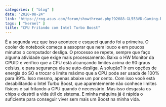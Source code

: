 ```yaml
---
categories: [ "blog" ]
date: "2020-08-24"
link: "https://rog.asus.com/forum/showthread.php?92088-GL553VD-Gaming-Normal-CPU-Temperature-Range&s=b1f7689c0bb3092110ec06ad4fe25684"
tags: [ "kernel" ]
title: "CPU Fritando com Intel Turbo Boost"
---
```

É a segunda vez que isso acontece e esqueci quando foi a primeira. O cooler do notebook começa a assoprar que nem louco e em poucos minutos o computador desliga. O processo se repete, sempre que faço alguma atividade que exige mais processamento. Baixo o HW Monitor da CPUID e verifico que a CPU está alcançando limites acima de 90 graus celsius, e para segurança ela se auto-desliga. A solução? Ir em opções de energia do SO e trocar o limite máximo que a CPU pode ser usada de 100% para 99%. Isso mesmo, apenas abaixe um por cento. Com isso você está desabilitando o Intel Turbo Boost, que aparentemente não conhece limites físicos e sai fritando a CPU quando é necessário. Mas isso desgasta os chips e destrói a vida útil do sistema. E minha máquina já é rápida o suficiente para conseguir viver sem mais um Boost na minha vida.
